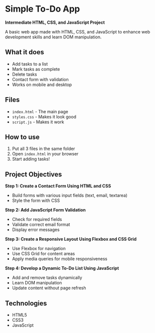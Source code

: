 # Simple To-Do App

**Intermediate HTML, CSS, and JavaScript Project**

A basic web app made with HTML, CSS, and JavaScript to enhance web development skills and learn DOM manipulation.

## What it does

- Add tasks to a list
- Mark tasks as complete
- Delete tasks
- Contact form with validation
- Works on mobile and desktop

## Files

- `index.html` - The main page
- `styles.css` - Makes it look good
- `script.js` - Makes it work

## How to use

1. Put all 3 files in the same folder
2. Open `index.html` in your browser
3. Start adding tasks!

## Project Objectives

**Step 1: Create a Contact Form Using HTML and CSS**
- Build forms with various input fields (text, email, textarea)
- Style the form with CSS

**Step 2: Add JavaScript Form Validation**
- Check for required fields
- Validate correct email format
- Display error messages

**Step 3: Create a Responsive Layout Using Flexbox and CSS Grid**
- Use Flexbox for navigation
- Use CSS Grid for content areas
- Apply media queries for mobile responsiveness

**Step 4: Develop a Dynamic To-Do List Using JavaScript**
- Add and remove tasks dynamically
- Learn DOM manipulation
- Update content without page refresh

## Technologies

- HTML5
- CSS3
- JavaScript
